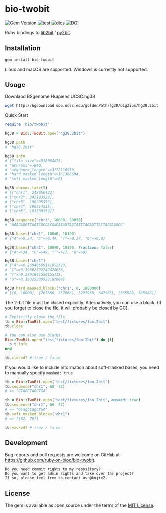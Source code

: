 # bio-twobit

[![Gem Version](https://badge.fury.io/rb/bio-twobit.svg)](https://badge.fury.io/rb/bio-twobit)
[![test](https://github.com/ruby-on-bioc/bio-twobit/actions/workflows/ci.yml/badge.svg)](https://github.com/ruby-on-bioc/bio-twobit/actions/workflows/ci.yml)
[![dics](https://img.shields.io/badge/docs-stable-blue.svg)](https://rubydoc.info/gems/bio-twobit)
[![DOI](https://zenodo.org/badge/436454379.svg)](https://zenodo.org/badge/latestdoi/436454379)

Ruby bindings to [lib2bit](https://github.com/dpryan79/lib2bit) / [py2bit](https://github.com/deeptools/py2bit).

## Installation

```sh
gem install bio-twobit
```

Linux and macOS are supported.
Windows is currently not supported.

## Usage

Downlaod BSgenome.Hsapiens.UCSC.hg38

```sh
wget http://hgdownload.soe.ucsc.edu/goldenPath/hg38/bigZips/hg38.2bit
```

Quick Start

```ruby
require 'bio/twobit'

hg38 = Bio::TwoBit.open("hg38.2bit")

hg38.path
# "hg38.2bit"

hg38.info
# {"file_size"=>818064875,
# "nChroms"=>640,
# "sequence_length"=>3272116950,
# "hard_masked_length"=>161368694,
# "soft_masked_length"=>0}

hg38.chroms.take(5)
# [["chr1", 248956422],
# ["chr2", 242193529],
# ["chr3", 198295559],
# ["chr4", 190214555],
# ["chr5", 181538259]]

hg38.sequence("chr1", 50000, 50050)
# "AAACAGGTTAATCGCCACGACATAGTAGTATTTAGAGTTACTAGTAAGCC"

hg38.bases("chr1", 10000, 10100)
# {"A"=>0.34, "C"=>0.49, "T"=>0.17, "G"=>0.0}

hg38.bases("chr1", 10000, 10100, fraction: false)
# {"A"=>34, "C"=>49, "T"=>17, "G"=>0}

hg38.bases("chr1") 
# {"A"=>0.26940569141052323,
# "C"=>0.19302592242428676,
# "T"=>0.2701041550155312,
# "G"=>0.19325280952182064}

hg38.hard_masked_blocks("chr1", 0, 1000000)
# [[0, 10000], [207666, 257666], [297968, 347968], [535988, 585988]]
```

The 2-bit file must be closed explicitly. Alternatively, you can use a block. (If you forget to close the file, it will probably be closed by GC).

```ruby
# Explicitly close the file.
tb = Bio::TwoBit.open("test/fixtures/foo.2bit")
tb.close

# You can also use blocks.
Bio::TwoBit.open("test/fixtures/foo.2bit") do |t|
  p t.info
end
```

```ruby
tb.closed? # true / false
```

If you would like to include information about soft-masked bases, you need to manually specify `masked: true`

```ruby
tb = Bio::TwoBit.open("test/fixtures/foo.2bit")
tb.sequence("chr1", 60, 72)
# => "GTAGCTAGCTGA"

tb = Bio::TwoBit.open("test/fixtures/foo.2bit", masked: true)
tb.sequence("chr1", 60, 72)
# => "GTagctagctGA"
tb.soft_masked_blocks("chr1")
# => [[62, 70]]
```

```ruby
tb.masked? # true / false
```

## Development

Bug reports and pull requests are welcome on GitHub at https://github.com/ruby-on-bioc/bio-twobit.

    Do you need commit rights to my repository?
    Do you want to get admin rights and take over the project?
    If so, please feel free to contact us @kojix2.

## License

The gem is available as open source under the terms of the [MIT License](https://opensource.org/licenses/MIT).
